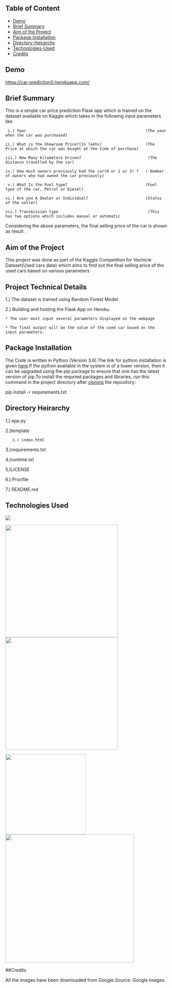 ## Table of Content
  * [Demo](#Demo)
  * [Brief Summary](#Brief-Summary)
  * [Aim of the Project](#Aim-of-the-Project)
  * [Package Installation](#Package-Installation)
  * [Directory-Heirarchy](#Directory-Hierarchy)
  * [Technologies-Used](#Technologies-Used)
  * [Credits](#Credits)


## Demo

https://car-prediction0.herokuapp.com/

## Brief Summary

This is a simple car price prediction Flask app which is trained on the dataset available on Kaggle  which takes in the following input parameters like 

     i.) Year                                                    (The year when the car was purchased)
   
    ii.) What is the Showroom Price?(In lakhs)                   (The Price at which the car was bought at the time of purchase)
  
    iii.) How Many Kilometers Driven?                             (The distance travelled by the car)
   
    iv.) How much owners previously had the car(0 or 1 or 3) ?   ( Number of owners who had owned the car previously)
   
     v.) What Is the Fuel type?                                  (Fuel type of the car, Petrol or Diesel)
     
    vi.) Are you A Dealer or Individual?                         (Status of the seller)
    
    vii.) Transmission type                                       (This has two options which includes manual or automatic


   Considering the above parameters, the final selling price of the car is shown as result .


## Aim of the Project
This project was done as part of the Kaggle Competition for Vechicle Dataset(Used cars data) which aims to find out the final selling price of the used cars based on various parameters

## Project Technical Details

1.) The dataset is trained using Random Forest Model.

2.) Building and hosting the Flask App on Heroku.


    * The user must input several parameters displayed on the webpage
    
    * The final output will be the value of the used car based on the input parameters.
		
## Package Installation

The Code is written in Python (Version 3.6).The link for python installation is given [here](https://www.python.org/downloads/).If the python available in the system is of a lower version, then it can be upgraded using the pip package to ensure that one has the latest version of pip.To install the requried packages and libraries, run this command in the project directory after [cloning](https://www.howtogeek.com/451360/how-to-clone-a-github-repository/) the repository: 

pip install -r requirements.txt

## Directory Heirarchy 

1.) app.py

2.)template
   
       i.) index.html
   
3.)requirements.txt

4.)runtime.txt

5.)LICENSE

6.) Procfile

7.) README.md

## Technologies Used

![](https://forthebadge.com/images/badges/made-with-python.svg)

<img target="_blank" src="https://user-images.githubusercontent.com/34685034/137955262-a06f3f9e-665c-4e5f-8586-fab3ad5bbf78.png" width=350>            <img target="_blank" src="https://user-images.githubusercontent.com/34685034/137956095-0599307e-7f62-407f-a059-8c6adad9f617.png" width=350>      


<img target="_blank" src="https://user-images.githubusercontent.com/34685034/137956359-36163fc8-3608-422f-9f08-af0b04ff9e59.png" width=250> 

<img target="_blank" src="https://user-images.githubusercontent.com/34685034/137956772-15f5a5df-c423-4662-a8fc-6bdca1bb7af7.jpeg" width=400> 


##Credits

All the images have been downloaded from Google.Source: Google Images. 







